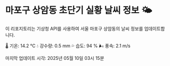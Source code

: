 
# 마포구 상암동 초단기 실황 날씨 정보 🌤️

이 리포지토리는 기상청 API를 사용하여 서울 마포구 상암동의 날씨 정보를 업데이트합니다. 

🌡️ 기온: 14.2 ℃
💧 강수량: 0.5 mm
💦 습도: 94 %
🌬️ 풍속: 2.1 m/s

마지막 업데이트 시각: 2025년 05월 10일 03시 15분    
